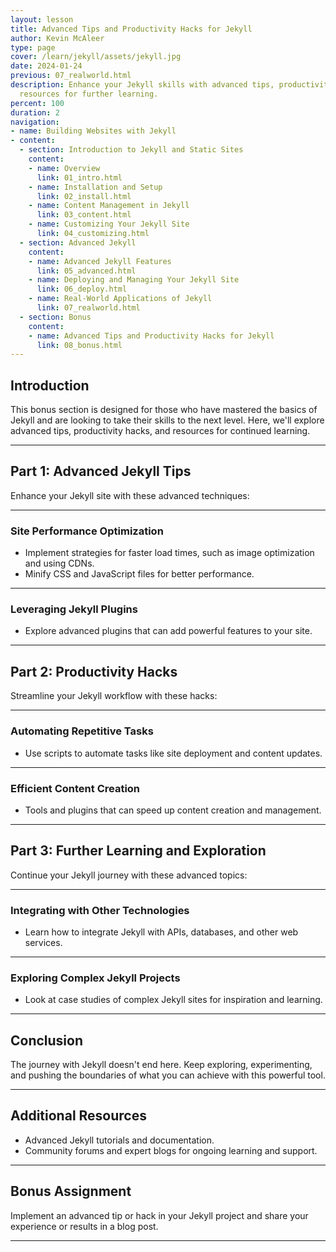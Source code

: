 ```yaml
---
layout: lesson
title: Advanced Tips and Productivity Hacks for Jekyll
author: Kevin McAleer
type: page
cover: /learn/jekyll/assets/jekyll.jpg
date: 2024-01-24
previous: 07_realworld.html
description: Enhance your Jekyll skills with advanced tips, productivity hacks, and
  resources for further learning.
percent: 100
duration: 2
navigation:
- name: Building Websites with Jekyll
- content:
  - section: Introduction to Jekyll and Static Sites
    content:
    - name: Overview
      link: 01_intro.html
    - name: Installation and Setup
      link: 02_install.html
    - name: Content Management in Jekyll
      link: 03_content.html
    - name: Customizing Your Jekyll Site
      link: 04_customizing.html
  - section: Advanced Jekyll
    content:
    - name: Advanced Jekyll Features
      link: 05_advanced.html
    - name: Deploying and Managing Your Jekyll Site
      link: 06_deploy.html
    - name: Real-World Applications of Jekyll
      link: 07_realworld.html
  - section: Bonus
    content:
    - name: Advanced Tips and Productivity Hacks for Jekyll
      link: 08_bonus.html
---
```



## Introduction

This bonus section is designed for those who have mastered the basics of Jekyll and are looking to take their skills to the next level. Here, we'll explore advanced tips, productivity hacks, and resources for continued learning.

---

## Part 1: Advanced Jekyll Tips

Enhance your Jekyll site with these advanced techniques:

---

### Site Performance Optimization

- Implement strategies for faster load times, such as image optimization and using CDNs.
- Minify CSS and JavaScript files for better performance.

---

### Leveraging Jekyll Plugins

- Explore advanced plugins that can add powerful features to your site.

---

## Part 2: Productivity Hacks

Streamline your Jekyll workflow with these hacks:

---

### Automating Repetitive Tasks

- Use scripts to automate tasks like site deployment and content updates.

---

### Efficient Content Creation

- Tools and plugins that can speed up content creation and management.

---

## Part 3: Further Learning and Exploration

Continue your Jekyll journey with these advanced topics:

---

### Integrating with Other Technologies

- Learn how to integrate Jekyll with APIs, databases, and other web services.

---

### Exploring Complex Jekyll Projects

- Look at case studies of complex Jekyll sites for inspiration and learning.

---

## Conclusion

The journey with Jekyll doesn't end here. Keep exploring, experimenting, and pushing the boundaries of what you can achieve with this powerful tool.

---

## Additional Resources

- Advanced Jekyll tutorials and documentation.
- Community forums and expert blogs for ongoing learning and support.

---

## Bonus Assignment

Implement an advanced tip or hack in your Jekyll project and share your experience or results in a blog post.

---
